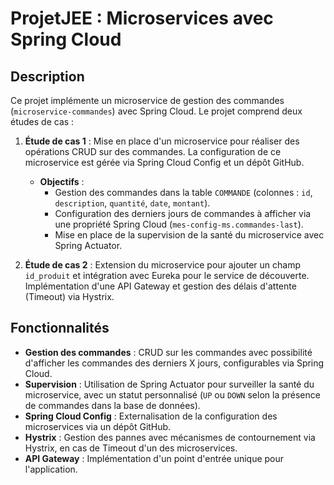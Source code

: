 # ProjetJEE : Microservices avec Spring Cloud

## Description
Ce projet implémente un microservice de gestion des commandes (`microservice-commandes`) avec Spring Cloud. Le projet comprend deux études de cas :

1. **Étude de cas 1** : Mise en place d'un microservice pour réaliser des opérations CRUD sur des commandes. La configuration de ce microservice est gérée via Spring Cloud Config et un dépôt GitHub.
   - **Objectifs** :
     - Gestion des commandes dans la table `COMMANDE` (colonnes : `id`, `description`, `quantité`, `date`, `montant`).
     - Configuration des derniers jours de commandes à afficher via une propriété Spring Cloud (`mes-config-ms.commandes-last`).
     - Mise en place de la supervision de la santé du microservice avec Spring Actuator.

2. **Étude de cas 2** : Extension du microservice pour ajouter un champ `id_produit` et intégration avec Eureka pour le service de découverte. Implémentation d'une API Gateway et gestion des délais d'attente (Timeout) via Hystrix.



## Fonctionnalités
- **Gestion des commandes** : CRUD sur les commandes avec possibilité d'afficher les commandes des derniers X jours, configurables via Spring Cloud.
- **Supervision** : Utilisation de Spring Actuator pour surveiller la santé du microservice, avec un statut personnalisé (`UP` ou `DOWN` selon la présence de commandes dans la base de données).
- **Spring Cloud Config** : Externalisation de la configuration des microservices via un dépôt GitHub.
- **Hystrix** : Gestion des pannes avec mécanismes de contournement via Hystrix, en cas de Timeout d'un des microservices.
- **API Gateway** : Implémentation d'un point d'entrée unique pour l'application.


